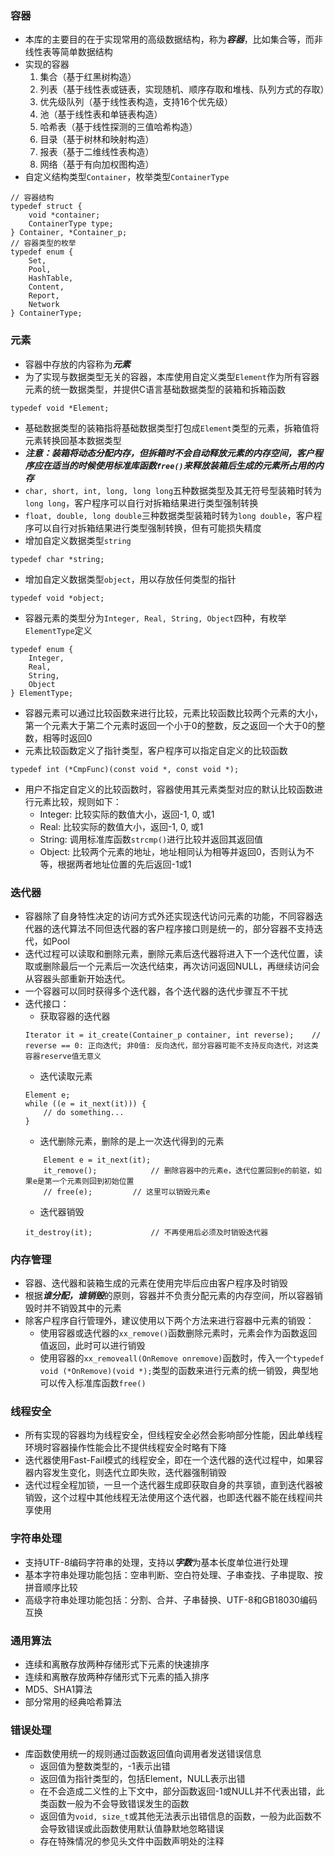 ### 容器
- 本库的主要目的在于实现常用的高级数据结构，称为***容器***，比如集合等，而非线性表等简单数据结构
- 实现的容器
	1. 集合（基于红黑树构造）
	2. 列表（基于线性表或链表，实现随机、顺序存取和堆栈、队列方式的存取）
	3. 优先级队列（基于线性表构造，支持16个优先级）
	4. 池（基于线性表和单链表构造）
	5. 哈希表（基于线性探测的三值哈希构造）
	6. 目录（基于树林和映射构造）
	7. 报表（基于二维线性表构造）
	8. 网络（基于有向加权图构造）
- 自定义结构类型`Container`，枚举类型`ContainerType`
```
// 容器结构
typedef struct {
	void *container;
	ContainerType type;
} Container, *Container_p;
// 容器类型的枚举
typedef enum {
	Set,
	Pool,
	HashTable,
	Content,
	Report,
	Network
} ContainerType;
```

### 元素
- 容器中存放的内容称为***元素***
- 为了实现与数据类型无关的容器，本库使用自定义类型`Element`作为所有容器元素的统一数据类型，并提供C语言基础数据类型的装箱和拆箱函数
```
typedef void *Element;
```
- 基础数据类型的装箱指将基础数据类型打包成`Element`类型的元素，拆箱值将元素转换回基本数据类型
- ***注意：装箱将动态分配内存，但拆箱时不会自动释放元素的内存空间，客户程序应在适当的时候使用标准库函数`free()`来释放装箱后生成的元素所占用的内存***
- `char, short, int, long, long long`五种数据类型及其无符号型装箱时转为`long long`，客户程序可以自行对拆箱结果进行类型强制转换
- `float, double, long double`三种数据类型装箱时转为`long double`，客户程序可以自行对拆箱结果进行类型强制转换，但有可能损失精度
- 增加自定义数据类型`string`
```
typedef char *string;
```
- 增加自定义数据类型`object`，用以存放任何类型的指针
```
typedef void *object;
```
- 容器元素的类型分为`Integer, Real, String, Object`四种，有枚举`ElementType`定义
```
typedef enum {
	Integer,
	Real,
	String,
	Object
} ElementType;
```
- 容器元素可以通过比较函数来进行比较，元素比较函数比较两个元素的大小，第一个元素大于第二个元素时返回一个小于0的整数，反之返回一个大于0的整数，相等时返回0
- 元素比较函数定义了指针类型，客户程序可以指定自定义的比较函数
```
typedef int (*CmpFunc)(const void *, const void *);
```
- 用户不指定自定义的比较函数时，容器使用其元素类型对应的默认比较函数进行元素比较，规则如下：
	- Integer: 比较实际的数值大小，返回-1, 0, 或1
	- Real: 比较实际的数值大小，返回-1, 0, 或1
	- String: 调用标准库函数`strcmp()`进行比较并返回其返回值
	- Object: 比较两个元素的地址，地址相同认为相等并返回0，否则认为不等，根据两者地址位置的先后返回-1或1

### 迭代器
- 容器除了自身特性决定的访问方式外还实现迭代访问元素的功能，不同容器迭代器的迭代算法不同但迭代器的客户程序接口则是统一的，部分容器不支持迭代，如Pool
- 迭代过程可以读取和删除元素，删除元素后迭代器将进入下一个迭代位置，读取或删除最后一个元素后一次迭代结束，再次访问返回NULL，再继续访问会从容器头部重新开始迭代。
- 一个容器可以同时获得多个迭代器，各个迭代器的迭代步骤互不干扰
- 迭代接口：
	- 获取容器的迭代器
	```
	Iterator it = it_create(Container_p container, int reverse);	// reverse == 0: 正向迭代; 非0值: 反向迭代，部分容器可能不支持反向迭代，对这类容器reserve值无意义
	```
	- 迭代读取元素
	```
	Element e;
	while ((e = it_next(it))) {
		// do something...
	}
	```
	- 迭代删除元素，删除的是上一次迭代得到的元素
	```
		Element e = it_next(it);
		it_remove();			// 删除容器中的元素e，迭代位置回到e的前驱，如果e是第一个元素则回到初始位置
		// free(e);			// 这里可以销毁元素e
	```
	- 迭代器销毁
	```
	it_destroy(it);				// 不再使用后必须及时销毁迭代器
	```

### 内存管理
- 容器、迭代器和装箱生成的元素在使用完毕后应由客户程序及时销毁
- 根据***谁分配，谁销毁***的原则，容器并不负责分配元素的内存空间，所以容器销毁时并不销毁其中的元素
- 除客户程序自行管理外，建议使用以下两个方法来进行容器中元素的销毁：
	- 使用容器或迭代器的`xx_remove()`函数删除元素时，元素会作为函数返回值返回，此时可以进行销毁
	- 使用容器的`xx_removeall(OnRemove onremove)`函数时，传入一个`typedef void (*OnRemove)(void *);`类型的函数来进行元素的统一销毁，典型地可以传入标准库函数`free()`

### 线程安全
- 所有实现的容器均为线程安全，但线程安全必然会影响部分性能，因此单线程环境时容器操作性能会比不提供线程安全时略有下降
- 迭代器使用Fast-Fail模式的线程安全，即在一个迭代器的迭代过程中，如果容器内容发生变化，则迭代立即失败，迭代器强制销毁
- 迭代过程全程加锁，一旦一个迭代器生成即获取自身的共享锁，直到迭代器被销毁，这个过程中其他线程无法使用这个迭代器，也即迭代器不能在线程间共享使用

### 字符串处理
- 支持UTF-8编码字符串的处理，支持以***字数***为基本长度单位进行处理
- 基本字符串处理功能包括：空串判断、空白符处理、子串查找、子串提取、按拼音顺序比较
- 高级字符串处理功能包括：分割、合并、子串替换、UTF-8和GB18030编码互换

### 通用算法
- 连续和离散存放两种存储形式下元素的快速排序
- 连续和离散存放两种存储形式下元素的插入排序
- MD5、SHA1算法
- 部分常用的经典哈希算法

### 错误处理
- 库函数使用统一的规则通过函数返回值向调用者发送错误信息
	- 返回值为整数类型的，-1表示出错
	- 返回值为指针类型的，包括Element，NULL表示出错
	- 在不会造成二义性的上下文中，部分函数返回-1或NULL并不代表出错，此类函数一般为不会导致错误发生的函数
	- 返回值为`void, size_t`或其他无法表示出错信息的函数，一般为此函数不会导致错误或此函数使用默认值静默地忽略错误
	- 存在特殊情况的参见头文件中函数声明处的注释
